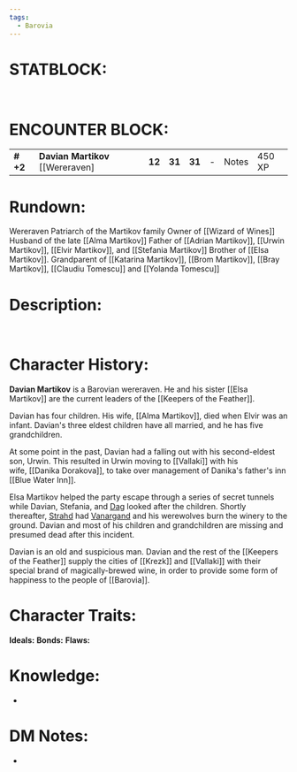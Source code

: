 ```yaml
---
tags:
  - Barovia
---
```

# **STATBLOCK:**

 

# **ENCOUNTER BLOCK:**

|           |                                     |        |        |        |     |       |        |
|-----------|-------------------------------------|--------|--------|--------|-----|-------|--------|
| **\# +2** | **Davian Martikov** \[\[Wereraven\] | **12** | **31** | **31** | \-  | Notes | 450 XP |

# **Rundown:**

Wereraven
Patriarch of the Martikov family
Owner of [[Wizard of Wines]] 
Husband of the late [[Alma Martikov]]
Father of [[Adrian Martikov]], [[Urwin Martikov]], [[Elvir Martikov]], and [[Stefania Martikov]]
Brother of [[Elsa Martikov]]. 
Grandparent of [[Katarina Martikov]], [[Brom Martikov]], [[Bray Martikov]], [[Claudiu Tomescu]] and [[Yolanda Tomescu]]

# **Description:**
 

# **Character History:**
**Davian Martikov** is a Barovian wereraven. He and his sister [[Elsa Martikov]] are the current leaders of the [[Keepers of the Feather]].

Davian has four children. His wife, [[Alma Martikov]], died when Elvir was an infant. Davian's three eldest children have all married, and he has five grandchildren.

At some point in the past, Davian had a falling out with his second-eldest son, Urwin. This resulted in Urwin moving to [[Vallaki]] with his wife, [[Danika Dorakova]], to take over management of Danika's father's inn [[Blue Water Inn]].

Elsa Martikov helped the party escape through a series of secret tunnels while Davian, Stefania, and [Dag](https://alberons-mistake.fandom.com/wiki/Dag_Tomescu "Dag Tomescu") looked after the children. Shortly thereafter, [Strahd](https://alberons-mistake.fandom.com/wiki/Strahd_von_Zarovich "Strahd von Zarovich") had [Vanargand](https://alberons-mistake.fandom.com/wiki/Vanargand "Vanargand") and his werewolves burn the winery to the ground. Davian and most of his children and grandchildren are missing and presumed dead after this incident.

Davian is an old and suspicious man. Davian and the rest of the [[Keepers of the Feather]] supply the cities of [[Krezk]] and [[Vallaki]] with their special brand of magically-brewed wine, in order to provide some form of happiness to the people of [[Barovia]].
# **Character Traits:** 

**Ideals:** 
**Bonds:**
**Flaws:**


# **Knowledge:**

-    

# **DM Notes:**

-    

